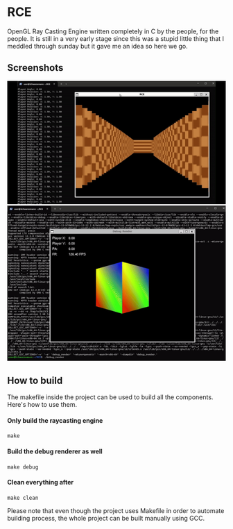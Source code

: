 # RCE
OpenGL Ray Casting Engine written completely in C by the people, for the people.
It is still in a very early stage since this was a stupid little thing that I meddled through sunday but it gave me an idea so here we go.

## Screenshots

![Main RCE Engine running a maze](https://github.com/Schwarzemann/RCE/blob/main/doc/rcegif.gif)
![Debug Renderer doing its job](https://github.com/Schwarzemann/RCE/blob/main/doc/drgid.gif)

## How to build
The makefile inside the project can be used to build all the components.
Here's how to use them.

#### Only build the raycasting engine
```
make
```
#### Build the debug renderer as well
```
make debug
```
#### Clean everything after
```
make clean
```
Please note that even though the project uses Makefile in order to automate building process, the whole project can be built manually using GCC.
